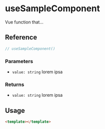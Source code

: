 # useSampleComponent

Vue function that...

## Reference

```typescript
// useSampleComponent()
```

### Parameters

- `value: string` lorem ipsa

### Returns

- `value: string` lorem ipsa

## Usage

```html
<template></template>
```
